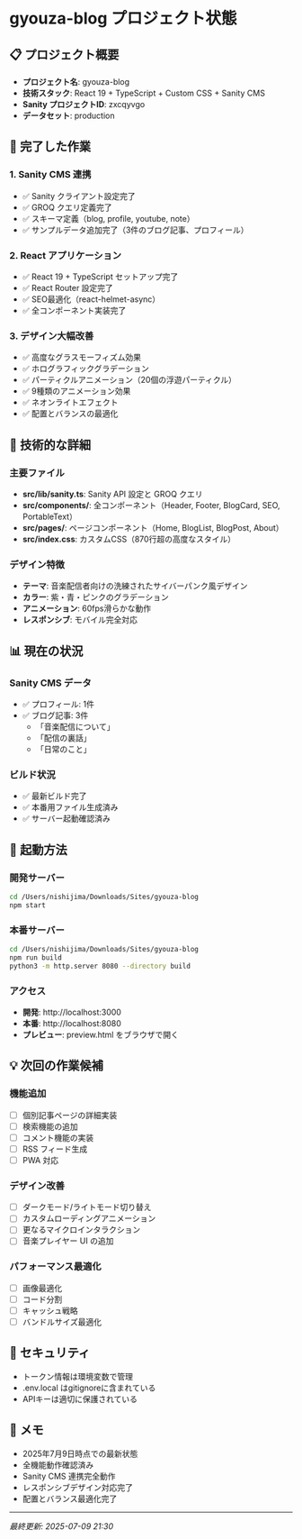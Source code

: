 # gyouza-blog プロジェクト状態

## 📋 プロジェクト概要
- **プロジェクト名**: gyouza-blog
- **技術スタック**: React 19 + TypeScript + Custom CSS + Sanity CMS
- **Sanity プロジェクトID**: zxcqyvgo
- **データセット**: production

## 🎯 完了した作業

### 1. Sanity CMS 連携
- ✅ Sanity クライアント設定完了
- ✅ GROQ クエリ定義完了
- ✅ スキーマ定義（blog, profile, youtube, note）
- ✅ サンプルデータ追加完了（3件のブログ記事、プロフィール）

### 2. React アプリケーション
- ✅ React 19 + TypeScript セットアップ完了
- ✅ React Router 設定完了
- ✅ SEO最適化（react-helmet-async）
- ✅ 全コンポーネント実装完了

### 3. デザイン大幅改善
- ✅ 高度なグラスモーフィズム効果
- ✅ ホログラフィックグラデーション
- ✅ パーティクルアニメーション（20個の浮遊パーティクル）
- ✅ 9種類のアニメーション効果
- ✅ ネオンライトエフェクト
- ✅ 配置とバランスの最適化

## 🔧 技術的な詳細

### 主要ファイル
- **src/lib/sanity.ts**: Sanity API 設定と GROQ クエリ
- **src/components/**: 全コンポーネント（Header, Footer, BlogCard, SEO, PortableText）
- **src/pages/**: ページコンポーネント（Home, BlogList, BlogPost, About）
- **src/index.css**: カスタムCSS（870行超の高度なスタイル）

### デザイン特徴
- **テーマ**: 音楽配信者向けの洗練されたサイバーパンク風デザイン
- **カラー**: 紫・青・ピンクのグラデーション
- **アニメーション**: 60fps滑らかな動作
- **レスポンシブ**: モバイル完全対応

## 📊 現在の状況

### Sanity CMS データ
- ✅ プロフィール: 1件
- ✅ ブログ記事: 3件
  - 「音楽配信について」
  - 「配信の裏話」
  - 「日常のこと」

### ビルド状況
- ✅ 最新ビルド完了
- ✅ 本番用ファイル生成済み
- ✅ サーバー起動確認済み

## 🚀 起動方法

### 開発サーバー
```bash
cd /Users/nishijima/Downloads/Sites/gyouza-blog
npm start
```

### 本番サーバー
```bash
cd /Users/nishijima/Downloads/Sites/gyouza-blog
npm run build
python3 -m http.server 8080 --directory build
```

### アクセス
- **開発**: http://localhost:3000
- **本番**: http://localhost:8080
- **プレビュー**: preview.html をブラウザで開く

## 💡 次回の作業候補

### 機能追加
- [ ] 個別記事ページの詳細実装
- [ ] 検索機能の追加
- [ ] コメント機能の実装
- [ ] RSS フィード生成
- [ ] PWA 対応

### デザイン改善
- [ ] ダークモード/ライトモード切り替え
- [ ] カスタムローディングアニメーション
- [ ] 更なるマイクロインタラクション
- [ ] 音楽プレイヤー UI の追加

### パフォーマンス最適化
- [ ] 画像最適化
- [ ] コード分割
- [ ] キャッシュ戦略
- [ ] バンドルサイズ最適化

## 🔐 セキュリティ
- トークン情報は環境変数で管理
- .env.local はgitignoreに含まれている
- APIキーは適切に保護されている

## 📝 メモ
- 2025年7月9日時点での最新状態
- 全機能動作確認済み
- Sanity CMS 連携完全動作
- レスポンシブデザイン対応完了
- 配置とバランス最適化完了

---
*最終更新: 2025-07-09 21:30*